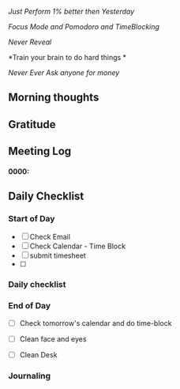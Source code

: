 *Just Perform 1% better then Yesterday*
 
 *Focus Mode and Pomodoro and TimeBlocking* 

 *Never Reveal*
 
*Train your brain to do hard things *

*Never Ever Ask anyone for money*


## Morning thoughts

## Gratitude

## Meeting Log

#### 0000:


## Daily Checklist 

### Start of Day

- [ ] Check Email
- [ ] Check Calendar - Time Block
- [ ] submit timesheet
- [ ] 

### Daily checklist


### End of Day
- [ ] Check tomorrow's calendar and do time-block
- [ ] Clean face and eyes
- [ ] Clean Desk


### Journaling 



